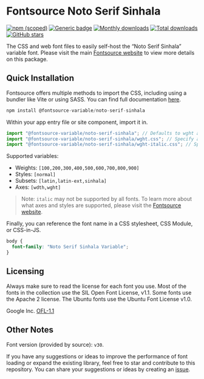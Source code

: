 # Fontsource Noto Serif Sinhala

[![npm (scoped)](https://img.shields.io/npm/v/@fontsource-variable/noto-serif-sinhala?color=brightgreen)](https://www.npmjs.com/package/@fontsource-variable/noto-serif-sinhala) [![Generic badge](https://img.shields.io/badge/fontsource-passing-brightgreen)](https://github.com/fontsource/fontsource) [![Monthly downloads](https://badgen.net/npm/dm/@fontsource-variable/noto-serif-sinhala)](https://github.com/fontsource/fontsource) [![Total downloads](https://badgen.net/npm/dt/@fontsource-variable/noto-serif-sinhala)](https://github.com/fontsource/fontsource) [![GitHub stars](https://img.shields.io/github/stars/fontsource/fontsource.svg?style=social&label=Star)](https://github.com/fontsource/fontsource/stargazers)

The CSS and web font files to easily self-host the “Noto Serif Sinhala” variable font. Please visit the main [Fontsource website](https://fontsource.org/fonts/noto-serif-sinhala) to view more details on this package.

## Quick Installation

Fontsource offers multiple methods to import the CSS, including using a bundler like Vite or using SASS. You can find full documentation [here](https://fontsource.org/docs/getting-started/introduction).

```javascript
npm install @fontsource-variable/noto-serif-sinhala
```

Within your app entry file or site component, import it in.

```javascript
import "@fontsource-variable/noto-serif-sinhala"; // Defaults to wght axis
import "@fontsource-variable/noto-serif-sinhala/wght.css"; // Specify axis
import "@fontsource-variable/noto-serif-sinhala/wght-italic.css"; // Specify axis and style
```

Supported variables:
- Weights: `[100,200,300,400,500,600,700,800,900]`
- Styles: `[normal]`
- Subsets: `[latin,latin-ext,sinhala]`
- Axes: `[wdth,wght]`

> Note: `italic` may not be supported by all fonts. To learn more about what axes and styles are supported, please visit the [Fontsource website](https://fontsource.org/fonts/noto-serif-sinhala).

Finally, you can reference the font name in a CSS stylesheet, CSS Module, or CSS-in-JS.

```css
body {
  font-family: "Noto Serif Sinhala Variable";
}
```

## Licensing
Always make sure to read the license for each font you use. Most of the fonts in the collection use the SIL Open Font License, v1.1. Some fonts use the Apache 2 license. The Ubuntu fonts use the Ubuntu Font License v1.0.

Google Inc.
[OFL-1.1](http://scripts.sil.org/OFL)

## Other Notes
Font version (provided by source): `v30`.

If you have any suggestions or ideas to improve the performance of font loading or expand the existing library, feel free to star and contribute to this repository. You can share your suggestions or ideas by creating an [issue](https://github.com/fontsource/fontsource/issues).